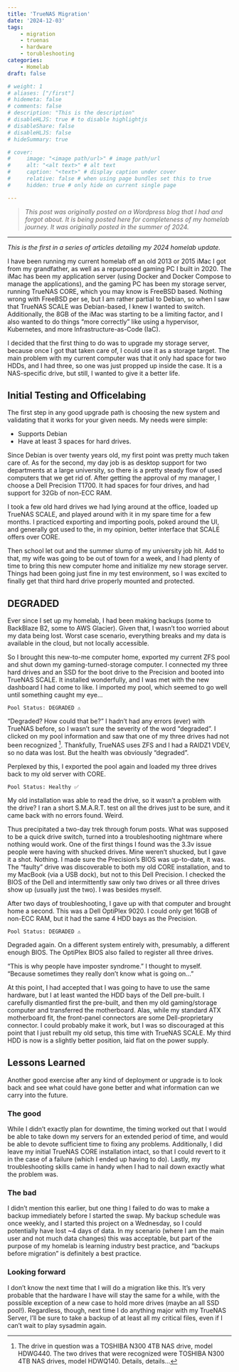 ```yaml
---
title: 'TrueNAS Migration'
date: '2024-12-03'
tags:
    - migration
    - truenas
    - hardware
    - torubleshooting
categories:
    - Homelab
draft: false

# weight: 1
# aliases: ["/first"]
# hidemeta: false
# comments: false
# description: "This is the description"
# disableHLJS: true # to disable highlightjs
# disableShare: false
# disableHLJS: false
# hideSummary: true

# cover:
#     image: "<image path/url>" # image path/url
#     alt: "<alt text>" # alt text
#     caption: "<text>" # display caption under cover
#     relative: false # when using page bundles set this to true
#     hidden: true # only hide on current single page

---
```

> *This post was originally posted on a Wordpress blog that I had and forgot about. It is being posted here for completeness of my homelab journey. It was originally posted in the summer of 2024.*

***

*This is the first in a series of articles detailing my 2024 homelab update.*

I have been running my current homelab off an old 2013 or 2015 iMac I got from my grandfather, as well as a repurposed gaming PC I built in 2020. The iMac has been my application server (using Docker and Docker Compose to manage the applications), and the gaming PC has been my storage server, running TrueNAS CORE, which you may know is FreeBSD based. Nothing wrong with FreeBSD per se, but I am rather partial to Debian, so when I saw that TrueNAS SCALE was Debian-based, I knew I wanted to switch. Additionally, the 8GB of the iMac was starting to be a limiting factor, and I also wanted to do things “more correctly” like using a hypervisor, Kubernetes, and more Infrastructure-as-Code (IaC).

I decided that the first thing to do was to upgrade my storage server, because once I got that taken care of, I could use it as a storage target. The main problem with my current computer was that it only had space for two HDDs, and I had three, so one was just propped up inside the case. It is a NAS-specific drive, but still, I wanted to give it a better life.

## Initial Testing and Officelabing
The first step in any good upgrade path is choosing the new system and validating that it works for your given needs. My needs were simple:

- Supports Debian
- Have at least 3 spaces for hard drives.

Since Debian is over twenty years old, my first point was pretty much taken care of. As for the second, my day job is as desktop support for two departments at a large university, so there is a pretty steady flow of used computers that we get rid of. After getting the approval of my manager, I choose a Dell Precision T1700. It had spaces for four drives, and had support for 32Gb of non-ECC RAM.

I took a few old hard drives we had lying around at the office, loaded up TrueNAS SCALE, and played around with it in my spare time for a few months. I practiced exporting and importing pools, poked around the UI, and generally got used to the, in my opinion, better interface that SCALE offers over CORE.

Then school let out and the summer slump of my university job hit. Add to that, my wife was going to be out of town for a week, and I had plenty of time to bring this new computer home and initialize my new storage server. Things had been going just fine in my test environment, so I was excited to finally get that third hard drive properly mounted and protected.

## DEGRADED
Ever since I set up my homelab, I had been making backups (some to BackBlaze B2, some to AWS Glacier). Given that, I wasn’t too worried about my data being lost. Worst case scenario, everything breaks and my data is available in the cloud, but not locally accessible.

So I brought this new-to-me computer home, exported my current ZFS pool and shut down my gaming-turned-storage computer. I connected my three hard drives and an SSD for the boot drive to the Precision and booted into TrueNAS SCALE. It installed wonderfully, and I was met with the new dashboard I had come to like. I imported my pool, which seemed to go well until something caught my eye…

`Pool Status: DEGRADED ⚠️`

“Degraded? How could that be?” I hadn’t had any errors (ever) with TrueNAS before, so I wasn’t sure the severity of the word “degraded”. I clicked on my pool information and saw that one of my three drives had not been recognized [^1]. Thankfully, TrueNAS uses ZFS and I had a RAIDZ1 VDEV, so no data was lost. But the health was obviously “degraded”.

Perplexed by this, I exported the pool again and loaded my three drives back to my old server with CORE.

`Pool Status: Healthy ✅`

My old installation was able to read the drive, so it wasn’t a problem with the drive? I ran a short S.M.A.R.T. test on all the drives just to be sure, and it came back with no errors found. Weird.

Thus precipitated a two-day trek through forum posts. What was supposed to be a quick drive switch, turned into a troubleshooting nightmare where nothing would work. One of the first things I found was the 3.3v issue people were having with shucked drives. Mine weren’t shucked, but I gave it a shot. Nothing. I made sure the Precision’s BIOS was up-to-date, it was. The “faulty” drive was discoverable to both my old CORE installation, and to my MacBook (via a USB dock), but not to this Dell Precision. I checked the BIOS of the Dell and intermittently saw only two drives or all three drives show up (usually just the two). I was besides myself.

After two days of troubleshooting, I gave up with that computer and brought home a second. This was a Dell OptiPlex 9020. I could only get 16GB of non-ECC RAM, but it had the same 4 HDD bays as the Precision.

`Pool Status: DEGRADED ⚠️`

Degraded again. On a different system entirely with, presumably, a different enough BIOS. The OptiPlex BIOS also failed to register all three drives.

“This is why people have imposter syndrome.” I thought to myself. “Because sometimes they really don’t know what is going on…”

At this point, I had accepted that I was going to have to use the same hardware, but I at least wanted the HDD bays of the Dell pre-built. I carefully dismantled first the pre-built, and then my old gaming/storage computer and transferred the motherboard. Alas, while my standard ATX motherboard fit, the front-panel connectors are some Dell-proprietary connector. I could probably make it work, but I was so discouraged at this point that I just rebuilt my old setup, this time with TrueNAS SCALE. My third HDD is now is a slightly better position, laid flat on the power supply.

## Lessons Learned
Another good exercise after any kind of deployment or upgrade is to look back and see what could have gone better and what information can we carry into the future.

### The good
While I didn’t exactly plan for downtime, the timing worked out that I would be able to take down my servers for an extended period of time, and would be able to devote sufficient time to fixing any problems. Additionally, I did leave my initial TrueNAS CORE installation intact, so that I could revert to it in the case of a failure (which I ended up having to do). Lastly, my troubleshooting skills came in handy when I had to nail down exactly what the problem was.

### The bad
I didn’t mention this earlier, but one thing I failed to do was to make a backup immediately before I started the swap. My backup schedule was once weekly, and I started this project on a Wednesday, so I could potentially have lost ~4 days of data. In my scenario (where I am the main user and not much data changes) this was acceptable, but part of the purpose of my homelab is learning industry best practice, and “backups before migration” is definitely a best practice.

### Looking forward
I don’t know the next time that I will do a migration like this. It’s very probable that the hardware I have will stay the same for a while, with the possible exception of a new case to hold more drives (maybe an all SSD pool!). Regardless, though, next time I do anything major with my TrueNAS Server, I’ll be sure to take a backup of at least all my critical files, even if I can’t wait to play sysadmin again.

[^1]: The drive in question was a TOSHIBA N300 4TB NAS drive, model HDWG440. The two drives that were recognized were TOSHIBA N300 4TB NAS drives, model HDWQ140. Details, details…